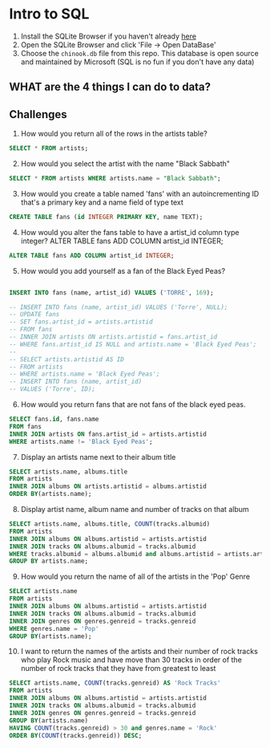 # Intro to SQL

1. Install the SQLite Browser if you haven't already [here](http://sqlitebrowser.org/)
2. Open the SQLite Browser and click 'File -> Open DataBase'
3. Choose the `chinook.db` file from this repo. This database is open source and maintained by Microsoft (SQL is no fun if you don't have any data)


## WHAT are the 4 things I can do to data?





## Challenges

1. How would you return all of the rows in the artists table?
  ```SQL
SELECT * FROM artists;
  ```
2. How would you select the artist with the name "Black Sabbath"
  ```SQL
SELECT * FROM artists WHERE artists.name = "Black Sabbath";
  ```
3. How would you create a table named 'fans' with an autoincrementing ID that's a primary key and a name field of type text

  ```sql
CREATE TABLE fans (id INTEGER PRIMARY KEY, name TEXT);
  ```

4. How would you alter the fans table to have a artist_id column type integer?
ALTER TABLE fans ADD COLUMN artist_id INTEGER;
  ```sql
ALTER TABLE fans ADD COLUMN artist_id INTEGER;
  ```
5. How would you add yourself as a fan of the Black Eyed Peas?
  ```sql

INSERT INTO fans (name, artist_id) VALUES ('TORRE', 169);

-- INSERT INTO fans (name, artist_id) VALUES ('Torre', NULL);
-- UPDATE fans
-- SET fans.artist_id = artists.artistid
-- FROM fans
-- INNER JOIN artists ON artists.artistid = fans.artist_id
-- WHERE fans.artist_id IS NULL and artists.name = 'Black Eyed Peas';
--
-- SELECT artists.artistid AS ID
-- FROM artists
-- WHERE artists.name = 'Black Eyed Peas';
-- INSERT INTO fans (name, artist_id)
-- VALUES ('Torre', ID);
  ```

6. How would you return fans that are not fans of the black eyed peas.
  ```sql
SELECT fans.id, fans.name
FROM fans
INNER JOIN artists ON fans.artist_id = artists.artistid
WHERE artists.name != 'Black Eyed Peas';
  ```
7. Display an artists name next to their album title
```sql
SELECT artists.name, albums.title
FROM artists
INNER JOIN albums ON artists.artistid = albums.artistid
ORDER BY(artists.name);
```

8. Display artist name, album name and number of tracks on that album
```sql
SELECT artists.name, albums.title, COUNT(tracks.albumid)
FROM artists
INNER JOIN albums ON albums.artistid = artists.artistid
INNER JOIN tracks ON albums.albumid = tracks.albumid
WHERE tracks.albumid = albums.albumid and albums.artistid = artists.artistid
GROUP BY artists.name;
```

9.  How would you return the name of all of the artists in the 'Pop' Genre
  ```sql
SELECT artists.name
FROM artists
INNER JOIN albums ON albums.artistid = artists.artistid
INNER JOIN tracks ON albums.albumid = tracks.albumid
INNER JOIN genres ON genres.genreid = tracks.genreid
WHERE genres.name = 'Pop'
GROUP BY(artists.name);

  ```


10. I want to return the names of the artists and their number of rock tracks
 who play Rock music
and have move than 30 tracks
in order of the number of rock tracks that they have
from greatest to least

```sql
SELECT artists.name, COUNT(tracks.genreid) AS 'Rock Tracks'
FROM artists
INNER JOIN albums ON albums.artistid = artists.artistid
INNER JOIN tracks ON albums.albumid = tracks.albumid
INNER JOIN genres ON genres.genreid = tracks.genreid
GROUP BY(artists.name)
HAVING COUNT(tracks.genreid) > 30 and genres.name = 'Rock'
ORDER BY(COUNT(tracks.genreid)) DESC;
```
